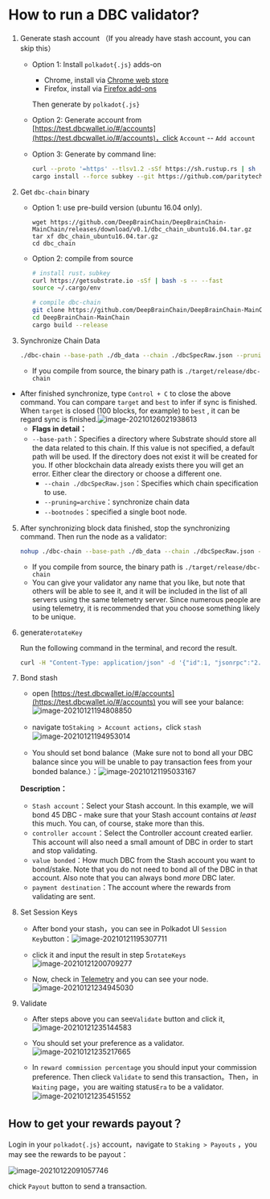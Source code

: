 # How to run a DBC validator?

1. Generate stash account （If you already have stash account, you can skip this）

   + Option 1: Install `polkadot{.js}` adds-on

     + Chrome, install via [Chrome web store](https://chrome.google.com/webstore/detail/polkadot{js}-extension/mopnmbcafieddcagagdcbnhejhlodfdd)
     + Firefox, install via [Firefox add-ons](https://addons.mozilla.org/en-US/firefox/addon/polkadot-js-extension/)

     Then generate by `polkadot{.js}`

   + Option 2: Generate account from [https://test.dbcwallet.io/#/accounts](https://test.dbcwallet.io/#/accounts)，click `Account` -- `Add account`

   + Option 3: Generate by command line:

     ```bash
     curl --proto '=https' --tlsv1.2 -sSf https://sh.rustup.rs | sh
     cargo install --force subkey --git https://github.com/paritytech/substrate --version 2.0.0 --locked
     ```

2. Get `dbc-chain` binary

   + Option 1: use pre-build version (ubuntu 16.04 only).

     ```
     wget https://github.com/DeepBrainChain/DeepBrainChain-MainChain/releases/download/v0.1/dbc_chain_ubuntu16.04.tar.gz
     tar xf dbc_chain_ubuntu16.04.tar.gz
     cd dbc_chain
     ```

   + Option 2: compile from source

     ```bash
     # install rust，subkey
     curl https://getsubstrate.io -sSf | bash -s -- --fast
     source ~/.cargo/env
     
     # compile dbc-chain
     git clone https://github.com/DeepBrainChain/DeepBrainChain-MainChain.git
     cd DeepBrainChain-MainChain
     cargo build --release
     ```
   
4. Synchronize Chain Data

   ```bash
   ./dbc-chain --base-path ./db_data --chain ./dbcSpecRaw.json --pruning=archive --bootnodes /ip4/111.44.254.180/tcp/30333/p2p/12D3KooWNa5XXT8PXgS9aT6uKJanjbEHtP2z8vTMdKA8e1TqgRYv
   ```

   + If you compile from source, the binary path is `./target/release/dbc-chain`
+ After finished synchronize, type `Control + C` to close the above command. You can compare `target` and `best` to infer if sync is finished. When `target` is closed (100 blocks, for example) to `best` , it can be regard sync is finished.![image-20210126021938613](join_dbc_testnet_EN.assets/image-20210126021938613.png)
   + **Flags in detail：**
  + `--base-path`：Specifies a directory where Substrate should store all the data  related to this chain. If this value is not specified, a default path  will be used. If the directory does not exist it will be created for  you. If other blockchain data already exists there you will get an  error. Either clear the directory or choose a different one.
     + `--chain ./dbcSpecRaw.json`：Specifies which chain specification to use. 
     + `--pruning=archive`：synchronize chain data
     + `--bootnodes`：specified a single boot node.
5. After synchronizing block data finished, stop the synchronizing command. Then run the node as a validator: 

   ```bash
   nohup ./dbc-chain --base-path ./db_data --chain ./dbcSpecRaw.json --validator --name YourNodeName --bootnodes /ip4/111.44.254.180/tcp/30333/p2p/12D3KooWNa5XXT8PXgS9aT6uKJanjbEHtP2z8vTMdKA8e1TqgRYv 1>dbc_node.log 2>&1 &
   ```

   + If you compile from source, the binary path is `./target/release/dbc-chain`
   + You can give your validator any name that you like, but note that others will be able to see it, and it will be included in the list of all servers using the same telemetry server. Since numerous people are using telemetry, it is recommended that you choose something likely to be unique.
5. generate`rotateKey`

   Run the following command in the terminal, and record the result.

   ```bash
   curl -H "Content-Type: application/json" -d '{"id":1, "jsonrpc":"2.0", "method": "author_rotateKeys", "params":[]}' http://localhost:9933
   ```

6. Bond stash

   + open [https://test.dbcwallet.io/#/accounts](https://test.dbcwallet.io/#/accounts) you will see your balance: ![image-20210121194808850](join_dbc_testnet.assets/image-20210121194808850.png)

   + navigate to`Staking > Account actions`，click `stash`![image-20210121194953014](join_dbc_testnet.assets/image-20210121194953014.png)

   + You should set bond balance（Make sure not to bond all your DBC balance since you will be unable to pay transaction fees from your bonded balance.）：![image-20210121195033167](join_dbc_testnet.assets/image-20210121195033167.png)

   **Description：**

   + `Stash account`：Select your Stash account. In this example, we will bond 45 DBC - make sure that your Stash account contains *at least* this much. You can, of course, stake more than this.
   + `controller account`：Select the Controller account created earlier. This account will also need a small amount of DBC in order to start and stop validating.
   + `value bonded`：How much DBC from the Stash account you want to bond/stake. Note that you do not need to bond all of the DBC in that account. Also note that you can always bond *more* DBC later.
   + `payment destination`：The account where the rewards from validating are sent. 


7. Set Session Keys

   + After bond your stash，you can see in Polkadot UI `Session Key`button：![image-20210121195307711](join_dbc_testnet.assets/image-20210121195307711.png)

   + click it and input the result in step 5`rotateKeys`![image-20210121200709277](join_dbc_testnet.assets/image-20210121200709277.png)

   + Now, check in [Telemetry]( https://telemetry.polkadot.io/#list/DBC%20Network) and you can see your node.![image-20210121234945030](join_dbc_testnet.assets/image-20210121234945030.png)

9. Validate

   + After steps above you can see`Validate` button and click it,![image-20210121235144583](join_dbc_testnet.assets/image-20210121235144583.png)
   
   + You should set your preference as a validator.![image-20210121235217665](join_dbc_testnet.assets/image-20210121235217665.png)
   
   + In  `reward commission percentage` you should input your commission preference. Then clieck `Validate` to send this transaction。Then，in `Waiting` page，you are waiting status`Era` to be a validator.![image-20210121235451552](join_dbc_testnet.assets/image-20210121235451552.png)
   
   

## How to get your rewards payout？

Login in your `polkadot{.js}` account，navigate to `Staking > Payouts` ，you may see the rewards to be payout：

![image-20210122091057746](join_dbc_testnet.assets/image-20210122091057746.png)

chick `Payout` button to send a transaction.
